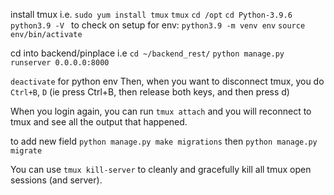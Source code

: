 install tmux
i.e. `sudo yum install tmux`
`tmux`
`cd /opt`
`cd Python-3.9.6`
`python3.9 -V ` to check
on setup for env: `python3.9 -m venv env`
`source env/bin/activate`

cd into backend/pinplace i.e `cd ~/backend_rest/`
`python manage.py runserver 0.0.0.0:8000`

`deactivate` for python env
Then, when you want to disconnect tmux, you do `Ctrl+B`, `D` (ie press Ctrl+B, then release both keys, and then press d)

When you login again, you can run `tmux attach` and you will reconnect to tmux and see all the output that happened.

to add new field
`python manage.py make migrations`
then
`python manage.py migrate`

You can use `tmux kill-server` to cleanly and gracefully kill all tmux open sessions (and server).

